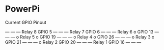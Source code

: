 # PowerPi

Current GPIO Pinout


— — —
Relay 8            GPIO 5
— — — 
Relay 7            GPIO 6
— — — 
Relay 6   o        GPIO 13
— — —     o
Relay 5   o        GPIO 19
— — —     o
Relay 4   o        GPIO 26
— — —     o
Relay 3   o        GPIO 21
— — —     o
Relay 2            GPIO 20
— — — 
Relay 1            GPIO 16 
— — — 
